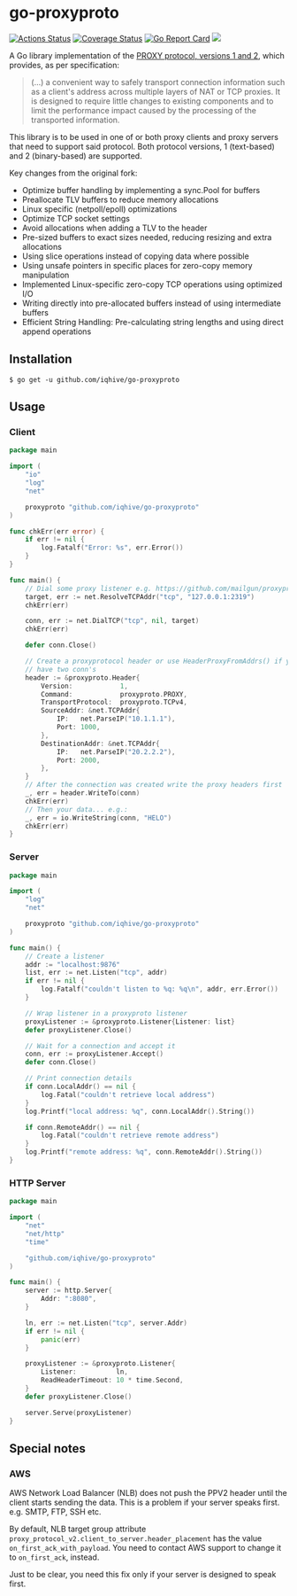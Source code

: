 # go-proxyproto

[![Actions Status](https://github.com/iqhive/go-proxyproto/workflows/test/badge.svg)](https://github.com/iqhive/go-proxyproto/actions)
[![Coverage Status](https://coveralls.io/repos/github/pires/go-proxyproto/badge.svg?branch=master)](https://coveralls.io/github/pires/go-proxyproto?branch=master)
[![Go Report Card](https://goreportcard.com/badge/github.com/iqhive/go-proxyproto)](https://goreportcard.com/report/github.com/iqhive/go-proxyproto)
[![](https://godoc.org/github.com/iqhive/go-proxyproto?status.svg)](https://pkg.go.dev/github.com/iqhive/go-proxyproto?tab=doc)


A Go library implementation of the [PROXY protocol, versions 1 and 2](https://www.haproxy.org/download/2.3/doc/proxy-protocol.txt),
which provides, as per specification:
> (...) a convenient way to safely transport connection
> information such as a client's address across multiple layers of NAT or TCP
> proxies. It is designed to require little changes to existing components and
> to limit the performance impact caused by the processing of the transported
> information.

This library is to be used in one of or both proxy clients and proxy servers that need to support said protocol.
Both protocol versions, 1 (text-based) and 2 (binary-based) are supported.

Key changes from the original fork:
- Optimize buffer handling by implementing a sync.Pool for buffers
- Preallocate TLV buffers to reduce memory allocations
- Linux specific (netpoll/epoll) optimizations
- Optimize TCP socket settings
- Avoid allocations when adding a TLV to the header
- Pre-sized buffers to exact sizes needed, reducing resizing and extra allocations
- Using slice operations instead of copying data where possible
- Using unsafe pointers in specific places for zero-copy memory manipulation
- Implemented Linux-specific zero-copy TCP operations using optimized I/O
- Writing directly into pre-allocated buffers instead of using intermediate buffers
- Efficient String Handling: Pre-calculating string lengths and using direct append operations


## Installation

```shell
$ go get -u github.com/iqhive/go-proxyproto
```

## Usage

### Client

```go
package main

import (
	"io"
	"log"
	"net"

	proxyproto "github.com/iqhive/go-proxyproto"
)

func chkErr(err error) {
	if err != nil {
		log.Fatalf("Error: %s", err.Error())
	}
}

func main() {
	// Dial some proxy listener e.g. https://github.com/mailgun/proxyproto
	target, err := net.ResolveTCPAddr("tcp", "127.0.0.1:2319")
	chkErr(err)

	conn, err := net.DialTCP("tcp", nil, target)
	chkErr(err)

	defer conn.Close()

	// Create a proxyprotocol header or use HeaderProxyFromAddrs() if you
	// have two conn's
	header := &proxyproto.Header{
		Version:            1,
		Command:            proxyproto.PROXY,
		TransportProtocol:  proxyproto.TCPv4,
		SourceAddr: &net.TCPAddr{
			IP:   net.ParseIP("10.1.1.1"),
			Port: 1000,
		},
		DestinationAddr: &net.TCPAddr{
			IP:   net.ParseIP("20.2.2.2"),
			Port: 2000,
		},
	}
	// After the connection was created write the proxy headers first
	_, err = header.WriteTo(conn)
	chkErr(err)
	// Then your data... e.g.:
	_, err = io.WriteString(conn, "HELO")
	chkErr(err)
}
```

### Server

```go
package main

import (
	"log"
	"net"

	proxyproto "github.com/iqhive/go-proxyproto"
)

func main() {
	// Create a listener
	addr := "localhost:9876"
	list, err := net.Listen("tcp", addr)
	if err != nil {
		log.Fatalf("couldn't listen to %q: %q\n", addr, err.Error())
	}

	// Wrap listener in a proxyproto listener
	proxyListener := &proxyproto.Listener{Listener: list}
	defer proxyListener.Close()

	// Wait for a connection and accept it
	conn, err := proxyListener.Accept()
	defer conn.Close()

	// Print connection details
	if conn.LocalAddr() == nil {
		log.Fatal("couldn't retrieve local address")
	}
	log.Printf("local address: %q", conn.LocalAddr().String())

	if conn.RemoteAddr() == nil {
		log.Fatal("couldn't retrieve remote address")
	}
	log.Printf("remote address: %q", conn.RemoteAddr().String())
}
```

### HTTP Server
```go
package main

import (
	"net"
	"net/http"
	"time"

	"github.com/iqhive/go-proxyproto"
)

func main() {
	server := http.Server{
		Addr: ":8080",
	}

	ln, err := net.Listen("tcp", server.Addr)
	if err != nil {
		panic(err)
	}

	proxyListener := &proxyproto.Listener{
		Listener:          ln,
		ReadHeaderTimeout: 10 * time.Second,
	}
	defer proxyListener.Close()

	server.Serve(proxyListener)
}
```

## Special notes

### AWS

AWS Network Load Balancer (NLB) does not push the PPV2 header until the client starts sending the data. This is a problem if your server speaks first. e.g. SMTP, FTP, SSH etc.

By default, NLB target group attribute `proxy_protocol_v2.client_to_server.header_placement` has the value `on_first_ack_with_payload`. You need to contact AWS support to change it to `on_first_ack`, instead.

Just to be clear, you need this fix only if your server is designed to speak first.
